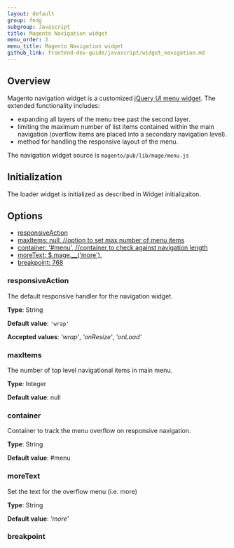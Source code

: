 ```yaml
---
layout: default
group: fedg
subgroup: Javascript
title: Magento Navigation widget
menu_order: 2
menu_title: Magento Navigation widget
github_link: frontend-dev-guide/javascript/widget_navigation.md
---
```


<h2>Overview</h2>
Magento navigation widget is a customized <a href="http://api.jqueryui.com/menu/" target="_blank">jQuery UI menu widget</a>. The extended functionality includes:
<ul>
<li>expanding all layers of the menu tree past the second layer.</li>
<li>limiting the maximum number of list items contained within the main navigation (overflow items are placed into a secondary navigation level).</li>
<li>method for handling the responsive layout of the menu.</li>
</ul>

The navigation widget source is `magento/pub/lib/mage/menu.js`

<h2 id="navigation_init">Initialization</h2>
The loader widget is initialized as described in Widget initializaiton.
<!--ADDLINK-->

<h2 id="navigation_options">Options</h2>

<ul>
<li><a href="#n_responsiveAction">responsiveAction</a></li>
<li><a href="#n_maxItems">maxItems: null, //option to set max number of menu items</a></li>
<li><a href="#n_container">container: '#menu', //container to check against navigation length</a></li>
<li><a href="#n_moreText">moreText: $.mage.__('more'),</a></li>
<li><a href="#n_breakpoint">breakpoint: 768</a></li>
</ul>

<h3 id="n_responsiveAction">responsiveAction</h3>

The default responsive handler for the navigation widget.

**Type**: String

**Default value**: `'wrap'`

**Accepted values**: *'wrap'*, *'onResize'*, *'onLoad'*

<h3 id="n_maxItems">maxItems</h3>

The number of top level navigational items in main menu.

**Type**: Integer

**Default value**: null

<h3 id="n_container">container</h3>

Container to track the menu overflow on responsive navigation.

**Type**: String

**Default value**: #menu

<h3 id="n_moreText">moreText</h3>

Set the text for the overflow menu (i.e. more)

**Type**: String

**Default value**: *'more'*

<h3 id="#n_breakpoint">breakpoint</h3>